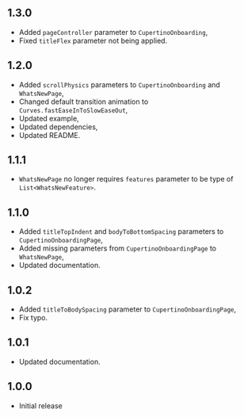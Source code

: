 ## 1.3.0

- Added `pageController` parameter to `CupertinoOnboarding`,
- Fixed `titleFlex` parameter not being applied.

## 1.2.0

- Added `scrollPhysics` parameters to `CupertinoOnboarding` and `WhatsNewPage`,
- Changed default transition animation to `Curves.fastEaseInToSlowEaseOut`,
- Updated example,
- Updated dependencies,
- Updated README.

## 1.1.1

- `WhatsNewPage` no longer requires `features` parameter to be type of `List<WhatsNewFeature>`.

## 1.1.0

- Added `titleTopIndent` and `bodyToBottomSpacing` parameters to `CupertinoOnboardingPage`,
- Added missing parameters from `CupertinoOnboardingPage` to `WhatsNewPage`,
- Updated documentation.

## 1.0.2

- Added `titleToBodySpacing` parameter to `CupertinoOnboardingPage`,
- Fix typo.

## 1.0.1

- Updated documentation.

## 1.0.0

- Initial release
